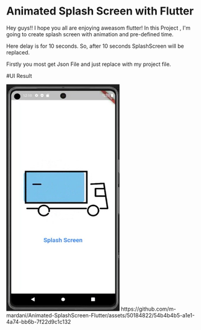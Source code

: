 # Animated Splash Screen with Flutter


Hey guys!! I hope you all are enjoying aweasom flutter! In this Project , I'm going to create splash screen with animation and pre-defined time.

Here delay is for 10 seconds. So, after 10 seconds SplashScreen will be replaced.

 
Firstly you most get Json File and just replace with my project file.


#UI Result

<p float="left">
<img src="https://github.com/m-mardani/Animated-SplashScreen-Flutter/blob/main/asset/animation/gitfiles/sc1.jpg" width=300 height=600>
<!-- <img src="https://github.com/m-mardani/Animated-SplashScreen-Flutter/blob/main/asset/animation/gitfiles/sc1.jpg" width=300 height=600> -->
https://github.com/m-mardani/Animated-SplashScreen-Flutter/assets/50184822/54b4b4b5-a1e1-4a74-bb6b-7f22d9c1c132


</p>



